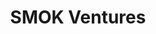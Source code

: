 ---
layout: firm_page
title: "SMOK Ventures"
id: "smok.vc"
permalink: "/smokventuressmok.vc/"
website: "https://smok.vc/"
offices: "Warsaw (Poland), San Francisco (United States)"
investment_stages: "Pre-seed, Seed"
portfolio_companies: "Wonder Legends Studio, Proteine Resources, Juo, Topics, Fams, Collabwriting, Gotiva, Absynth, Workee, Masthead Data, Exit Plan Games, Madcore Games, Frying Jelly, Absynth, Gotiva, Authologic, Vue Storefront, Hipets, inStreamly, SLS"
portfolio_link: "https://www.smok.vc/portfolio/"
investment_markets: "Software development tools, Gamedev, AI, Edtech"
founded_year: "2019"
description: "SMOK Ventures invests in early stage startups in Poland and CEE region. Their primary focus is gaming, AR / VR, Artificial Intelligence, marketing tech and fintech."
linkedin: "https://www.linkedin.com/company/smok-ventures/"
twitter: "https://twitter.com/smokvc"
instagram: ""
team_page: "https://www.smok.vc/team/"
investor_type: "Venture Capital"
crunchbase: "https://www.crunchbase.com/organization/smok-ventures"
pitchbook: ""

# SEO Optimization
meta_title: "SMOK Ventures - VC Firm - projectstartups.com"
meta_description: "SMOK Ventures, SMOK Ventures invests in early stage startups in Poland and CEE region. Their primary focus is gaming, AR / VR, Artificial Intelligence, marketing tec..."
meta_keywords: "SMOK Ventures, Software development tools, Gamedev, AI, Edtech, VC firm, venture capital, startup investor, projectstartups.com"
canonical_url: "https://vc.projectstartups.com/smokventuressmok.vc/"
---